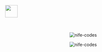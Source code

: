 <br><br>
<img src="https://raw.githubusercontent.com/innng/innng/master/assets/kyubey.gif" height="40" />
<br><br><br>


<p align="center">
  <img src="https://github-readme-stats.vercel.app/api/top-langs?username=nife-codes&show_icons=true&locale=en&layout=compact&theme=dracula&title_color=ff66b2&icon_color=ff66b2&text_color=ffffff&bg_color=0d1117" 
    alt="nife-codes"/>
</p>
<p align="center">
  <img src="https://github-readme-streak-stats.herokuapp.com/?user=nife-codes&theme=dracula&background=0d1117&ring=ff66b2&fire=ff66b2&currStreakLabel=ff66b2&sideLabels=ff66b2&dates=ffffff&stroke=ff66b2" 
    alt="nife-codes"/>
</p>


